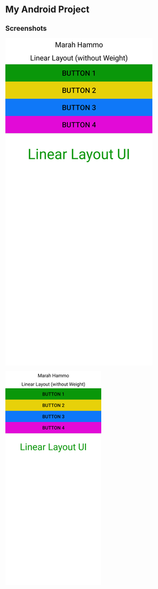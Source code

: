 # My Android Project

## Screenshots

![Screenshot 1](screenshots/screenshot1.png)

<img src="screenshots/screenshot1.png" width="300">
